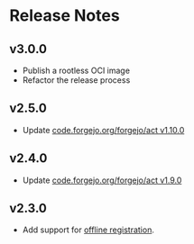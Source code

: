 # Release Notes

## v3.0.0

* Publish a rootless OCI image
* Refactor the release process

## v2.5.0

* Update [code.forgejo.org/forgejo/act v1.10.0](https://code.forgejo.org/forgejo/runner/pulls/71)

## v2.4.0

* Update [code.forgejo.org/forgejo/act v1.9.0](https://code.forgejo.org/forgejo/runner/pulls/64)

## v2.3.0

* Add support for [offline registration](https://forgejo.org/docs/next/admin/actions/#offline-registration).
